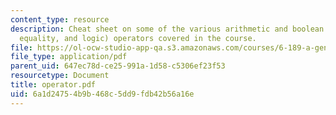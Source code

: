 ```yaml
---
content_type: resource
description: Cheat sheet on some of the various arithmetic and boolean (comparison,
  equality, and logic) operators covered in the course.
file: https://ol-ocw-studio-app-qa.s3.amazonaws.com/courses/6-189-a-gentle-introduction-to-programming-using-python-january-iap-2008/6a1d24754b9b468c5dd9fdb42b56a16e_operator.pdf
file_type: application/pdf
parent_uid: 647ec78d-ce25-991a-1d58-c5306ef23f53
resourcetype: Document
title: operator.pdf
uid: 6a1d2475-4b9b-468c-5dd9-fdb42b56a16e
---
```


